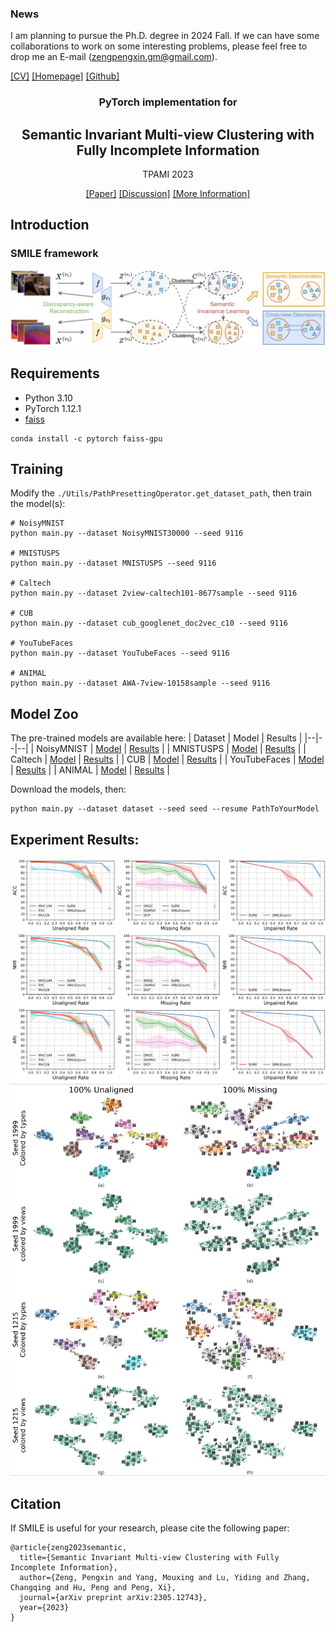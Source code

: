 ### News
I am planning to pursue the Ph.D. degree in 2024 Fall. If we can have some collaborations to work on some interesting problems, please feel free to drop me an E-mail ([zengpengxin.gm@gmail.com](mailto:zengpengxin.gm@gmail.com)). 

 [[CV]](https://github.com/PengxinZeng/PengxinZeng.github.io/blob/master/CV_Pengxin_SichuanUniversity.pdf)  [[Homepage]](https://pengxinzeng.github.io/)  [[Github]](https://github.com/PengxinZeng?tab=repositories)




<div align="center">


### PyTorch implementation for 

  ## Semantic Invariant Multi-view Clustering with Fully Incomplete Information

TPAMI 2023
  
[[Paper]](https://arxiv.org/abs/2305.12743)                [[Discussion]](https://github.com/PengxinZeng/2023-TPAMI-SMILE/issues)  [[More Information]](https://github.com/PengxinZeng?tab=repositories)
</div>


## Introduction

### SMILE framework
<img src="https://github.com/PengxinZeng/2023-TPAMI-SMILE/blob/main/Fig2.png"  width="740"  />

## Requirements

- Python 3.10
- PyTorch 1.12.1
- [faiss](https://anaconda.org/pytorch/faiss-gpu)
```
conda install -c pytorch faiss-gpu
```
  
## Training

Modify the ```./Utils/PathPresettingOperator.get_dataset_path```, then train the model(s):
```train
# NoisyMNIST 
python main.py --dataset NoisyMNIST30000 --seed 9116  
  
# MNISTUSPS 
python main.py --dataset MNISTUSPS --seed 9116
  
# Caltech     
python main.py --dataset 2view-caltech101-8677sample --seed 9116  
  
# CUB 
python main.py --dataset cub_googlenet_doc2vec_c10 --seed 9116  

# YouTubeFaces    
python main.py --dataset YouTubeFaces --seed 9116

# ANIMAL    
python main.py --dataset AWA-7view-10158sample --seed 9116  
```

## Model Zoo
The pre-trained models are available here:
| Dataset | Model | Results |
|--|--|--|
| NoisyMNIST | [Model](https://drive.google.com/drive/folders/1pfw4YCGkYP1XupGw-GNBip_dNaqBCODl?usp=share_link) | [Results](https://github.com/PengxinZeng/2023-CVPR-FCMI/blob/main/TrainRevMnist.txt) |
| MNISTUSPS | [Model](https://drive.google.com/drive/folders/1pfw4YCGkYP1XupGw-GNBip_dNaqBCODl?usp=share_link) | [Results](https://github.com/PengxinZeng/2023-CVPR-FCMI/blob/main/TrainOffice.txt) |
| Caltech | [Model](https://drive.google.com/drive/folders/1pfw4YCGkYP1XupGw-GNBip_dNaqBCODl?usp=share_link) | [Results](https://github.com/PengxinZeng/2023-CVPR-FCMI/blob/main/TrainMTFL.txt) |
| CUB | [Model](https://drive.google.com/drive/folders/1pfw4YCGkYP1XupGw-GNBip_dNaqBCODl?usp=share_link) | [Results](https://github.com/PengxinZeng/2023-CVPR-FCMI/blob/main/TrainHAR.txt) |
| YouTubeFaces | [Model](https://drive.google.com/drive/folders/1pfw4YCGkYP1XupGw-GNBip_dNaqBCODl?usp=share_link) | [Results](https://github.com/PengxinZeng/2023-CVPR-FCMI/blob/main/TrainHAR.txt) |
| ANIMAL | [Model](https://drive.google.com/drive/folders/1pfw4YCGkYP1XupGw-GNBip_dNaqBCODl?usp=share_link) | [Results](https://github.com/PengxinZeng/2023-CVPR-FCMI/blob/main/TrainHAR.txt) |

Download the models, then:
```
python main.py --dataset dataset --seed seed --resume PathToYourModel
```

## Experiment Results:
<img src="https://github.com/PengxinZeng/2023-TPAMI-SMILE/blob/main/Exp2.png"  width="740"  />
<img src="https://github.com/PengxinZeng/2023-TPAMI-SMILE/blob/main/Exp3.png"  width="600"  />



## Citation

If SMILE is useful for your research, please cite the following paper:

```
@article{zeng2023semantic,
  title={Semantic Invariant Multi-view Clustering with Fully Incomplete Information},
  author={Zeng, Pengxin and Yang, Mouxing and Lu, Yiding and Zhang, Changqing and Hu, Peng and Peng, Xi},
  journal={arXiv preprint arXiv:2305.12743},
  year={2023}
}
```





































